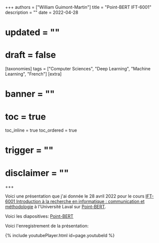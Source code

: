 +++
authors = ["William Guimont-Martin"]
title = "Point-BERT IFT-6001"
description = ""
date = 2022-04-28
# updated = ""
# draft = false
[taxonomies]
tags = ["Computer Sciences", "Deep Learning", "Machine Learning", "French"]
[extra]
# banner = ""
# toc = true
toc_inline = true
toc_ordered = true
# trigger = ""
# disclaimer = ""
+++

Voici une présentation que j'ai donnée le 28 avril 2022 pour le cours [IFT-6001 Introduction à la recherche en informatique : communication et méthodologie](https://www.ulaval.ca/etudes/cours/ift-6001-introduction-a-la-recherche-en-informatique-communication-et-methodologie) à l'Université Laval sur [Point-BERT](https://arxiv.org/abs/2111.14819).

Voici les diapositives: [Point-BERT](/assets/presentations/Point-BERT-IFT-6001.pdf)

<!-- And here is the recording of the event: -->
Voici l'enregistrement de la présentation:

{% include youtubePlayer.html id=page.youtubeId %}